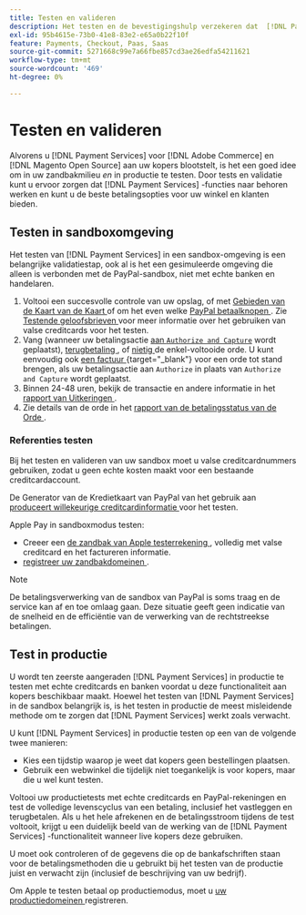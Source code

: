 ```yaml
---
title: Testen en valideren
description: Het testen en de bevestigingshulp verzekeren dat  [!DNL Payment Services]  functies zoals verwacht werken en de beste betalingsopties voor uw klanten verstrekken
exl-id: 95b4615e-73b0-41e8-83e2-e65a0b22f10f
feature: Payments, Checkout, Paas, Saas
source-git-commit: 5271668c99e7a66fbe857cd3ae26edfa54211621
workflow-type: tm+mt
source-wordcount: '469'
ht-degree: 0%

---
```


# Testen en valideren

Alvorens u [!DNL Payment Services] voor [!DNL Adobe Commerce] en [!DNL Magento Open Source] aan uw kopers blootstelt, is het een goed idee om in uw zandbakmilieu _en_ in productie te testen. Door tests en validatie kunt u ervoor zorgen dat [!DNL Payment Services] -functies naar behoren werken en kunt u de beste betalingsopties voor uw winkel en klanten bieden.

## Testen in sandboxomgeving

Het testen van [!DNL Payment Services] in een sandbox-omgeving is een belangrijke validatiestap, ook al is het een gesimuleerde omgeving die alleen is verbonden met de PayPal-sandbox, niet met echte banken en handelaren.

1. Voltooi een succesvolle controle van uw opslag, of met [ Gebieden van de Kaart van de Kaart ](payments-options.md#credit-card-fields) of om het even welke [ PayPal betaalknopen ](payments-options.md#paypal-smart-buttons). Zie [ Testende geloofsbrieven ](#testing-credentials) voor meer informatie over het gebruiken van valse creditcards voor het testen.
1. Vang (wanneer uw betalingsactie [ aan `Authorize and Capture`](onboard.md#set-payment-services-as-payment-method) wordt geplaatst), [ terugbetaling ](refunds.md), of [ nietig ](voids.md) de enkel-voltooide orde. U kunt eenvoudig ook [ een factuur ](https://experienceleague.adobe.com/nl/docs/commerce-admin/stores-sales/order-management/invoices#create-an-invoice){target="_blank"} voor een orde tot stand brengen, als uw betalingsactie aan `Authorize` in plaats van `Authorize and Capture` wordt geplaatst.
1. Binnen 24-48 uren, bekijk de transactie en andere informatie in het [ rapport van Uitkeringen ](payouts.md).
1. Zie details van de orde in het [ rapport van de betalingsstatus van de Orde ](order-payment-status.md).

### Referenties testen

Bij het testen en valideren van uw sandbox moet u valse creditcardnummers gebruiken, zodat u geen echte kosten maakt voor een bestaande creditcardaccount.

De Generator van de Kredietkaart van PayPal van het gebruik aan [ produceert willekeurige creditcardinformatie ](https://www.paypal.com/us/smarthelp/article/where-can-i-find-test-credit-card-numbers-ts2157) voor het testen.

Apple Pay in sandboxmodus testen:

* Creeer een [ de zandbak van Apple testerrekening ](https://developer.apple.com/apple-pay/sandbox-testing/#create-a-sandbox-tester-account), volledig met valse creditcard en het factureren informatie.
* [ registreer uw zandbakdomeinen ](https://developer.paypal.com/docs/checkout/apm/apple-pay/#link-registeryoursandboxdomains).

>[!NOTE]
>
>De betalingsverwerking van de sandbox van PayPal is soms traag en de service kan af en toe omlaag gaan. Deze situatie geeft geen indicatie van de snelheid en de efficiëntie van de verwerking van de rechtstreekse betalingen.

## Test in productie

U wordt ten zeerste aangeraden [!DNL Payment Services] in productie te testen met echte creditcards en banken voordat u deze functionaliteit aan kopers beschikbaar maakt. Hoewel het testen van [!DNL Payment Services] in de sandbox belangrijk is, is het testen in productie de meest misleidende methode om te zorgen dat [!DNL Payment Services] werkt zoals verwacht.

U kunt [!DNL Payment Services] in productie testen op een van de volgende twee manieren:

* Kies een tijdstip waarop je weet dat kopers geen bestellingen plaatsen.
* Gebruik een webwinkel die tijdelijk niet toegankelijk is voor kopers, maar die u wel kunt testen.

Voltooi uw productietests met echte creditcards en PayPal-rekeningen en test de volledige levenscyclus van een betaling, inclusief het vastleggen en terugbetalen. Als u het hele afrekenen en de betalingsstroom tijdens de test voltooit, krijgt u een duidelijk beeld van de werking van de [!DNL Payment Services] -functionaliteit wanneer live kopers deze gebruiken.

U moet ook controleren of de gegevens die op de bankafschriften staan voor de betalingsmethoden die u gebruikt bij het testen van de productie juist en verwacht zijn (inclusief de beschrijving van uw bedrijf).

Om Apple te testen betaal op productiemodus, moet u [ uw productiedomeinen ](https://developer.paypal.com/docs/checkout/apm/apple-pay/#register-your-live-domain) registreren.
